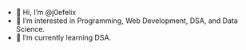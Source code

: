 - 👋 Hi, I’m @j0efelix
- 👀 I’m interested in Programming, Web Development, DSA, and Data Science.
- 🌱 I’m currently learning DSA.

<!---
j0efelix/j0efelix is a ✨ special ✨ repository because its `README.md` (this file) appears on your GitHub profile.
You can click the Preview link to take a look at your changes.
--->
